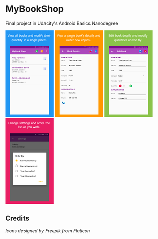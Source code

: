 # MyBookShop
Final project in Udacity's Android Basics Nanodegree


<img src="https://github.com/amaliaman/MyBookShop/blob/master/screenshots/01_catalog.jpg" width="30%" height="30%"> <img src="https://github.com/amaliaman/MyBookShop/blob/master/screenshots/02_details.jpg" width="30%" height="30%"> <img src="https://github.com/amaliaman/MyBookShop/blob/master/screenshots/03_edit.jpg" width="30%" height="30%"> <img src="https://github.com/amaliaman/MyBookShop/blob/master/screenshots/04_settings.jpg" width="30%" height="30%">


## Credits
_Icons designed by Freepik from Flaticon_



